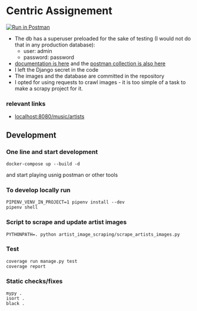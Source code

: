 # Centric Assignement
[![Run in Postman](https://run.pstmn.io/button.svg)](https://god.gw.postman.com/run-collection/10902164-76782cbc-9f83-46ed-9f9f-7510809b9427?action=collection%2Ffork&source=rip_markdown&collection-url=entityId%3D10902164-76782cbc-9f83-46ed-9f9f-7510809b9427%26entityType%3Dcollection%26workspaceId%3D5fc90e7a-5b3e-4f50-92b8-d935279aa7fe)

- The db has a superuser preloaded for the sake of testing (I would not do that in any production database):
  - user: admin
  - password: password 
- [documentation is here](https://documenter.getpostman.com/view/10902164/2s9Xy6opCW) and the [postman collection is also here](Centric%20App.postman_collection.json)
- I left the Django secret in the code
- The images and the database are committed in the repository
- I opted for using requests to crawl images - it is too simple of a task to make a scrapy project for it. 

### relevant links
- [localhost:8080/music/artists](localhost:8080/music/artists)



## Development
### One line and start development
```shell script
docker-compose up --build -d
```
and start playing usnig postman or other tools

### To develop locally run
```shell
PIPENV_VENV_IN_PROJECT=1 pipenv install --dev
pipenv shell
```

### Script to scrape and update artist images
```shell
PYTHONPATH=. python artist_image_scraping/scrape_artists_images.py
```

### Test
```shell
coverage run manage.py test
coverage report
```

### Static checks/fixes
```shell
mypy .
isort .
black .
```
